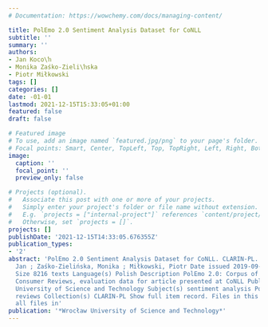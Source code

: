 ```yaml
---
# Documentation: https://wowchemy.com/docs/managing-content/

title: PolEmo 2.0 Sentiment Analysis Dataset for CoNLL
subtitle: ''
summary: ''
authors:
- Jan Koco\ŉ
- Monika Zaśko-Zieli\ŉska
- Piotr Miłkowski
tags: []
categories: []
date: -01-01
lastmod: 2021-12-15T15:33:05+01:00
featured: false
draft: false

# Featured image
# To use, add an image named `featured.jpg/png` to your page's folder.
# Focal points: Smart, Center, TopLeft, Top, TopRight, Left, Right, BottomLeft, Bottom, BottomRight.
image:
  caption: ''
  focal_point: ''
  preview_only: false

# Projects (optional).
#   Associate this post with one or more of your projects.
#   Simply enter your project's folder or file name without extension.
#   E.g. `projects = ["internal-project"]` references `content/project/deep-learning/index.md`.
#   Otherwise, set `projects = []`.
projects: []
publishDate: '2021-12-15T14:33:05.676355Z'
publication_types:
- '2'
abstract: 'PolEmo 2.0 Sentiment Analysis Dataset for CoNLL. CLARIN-PL. Authors Kocoń,
  Jan ; Zaśko-Zielińska, Monika ; Miłkowski, Piotr Date issued 2019-09-19 Type corpus
  Size 8216 texts Language(s) Polish Description PolEmo 2.0: Corpus of Multi-Domain
  Consumer Reviews, evaluation data for article presented at CoNLL Publisher Wrocław
  University of Science and Technology Subject(s) sentiment analysis Polish consumer
  reviews Collection(s) CLARIN-PL Show full item record. Files in this item Download
  all files in'
publication: '*Wrocław University of Science and Technology*'
---
```

